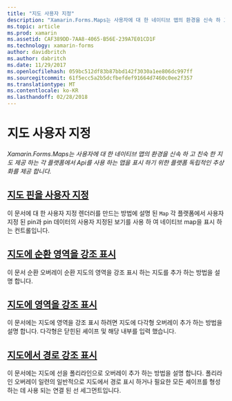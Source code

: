 ```yaml
---
title: "지도 사용자 지정"
description: "Xamarin.Forms.Maps는 사용자에 대 한 네이티브 맵의 환경을 신속 하 고 친숙 한 지도 제공 하는 각 플랫폼에서 Api를 사용 하는 맵을 표시 하기 위한 플랫폼 독립적인 추상화를 제공 합니다."
ms.topic: article
ms.prod: xamarin
ms.assetid: CAF389DD-7AA8-4065-B56E-239A7E01CD1F
ms.technology: xamarin-forms
author: davidbritch
ms.author: dabritch
ms.date: 11/29/2017
ms.openlocfilehash: 059bc512df83b87bbd142f3030a1ee806dc997ff
ms.sourcegitcommit: 61f5ecc5a2b5dcfbefdef91664d7460c0ee2f357
ms.translationtype: MT
ms.contentlocale: ko-KR
ms.lasthandoff: 02/28/2018
---
```

# <a name="customizing-a-map"></a>지도 사용자 지정

_Xamarin.Forms.Maps는 사용자에 대 한 네이티브 맵의 환경을 신속 하 고 친숙 한 지도 제공 하는 각 플랫폼에서 Api를 사용 하는 맵을 표시 하기 위한 플랫폼 독립적인 추상화를 제공 합니다._

## <a name="customizing-a-map-pincustomized-pinmd"></a>[지도 핀을 사용자 지정](customized-pin.md)

이 문서에 대 한 사용자 지정 렌더러를 만드는 방법에 설명 된 `Map` 각 플랫폼에서 사용자 지정 된 pin과 pin 데이터의 사용자 지정된 보기를 사용 하 여 네이티브 map을 표시 하는 컨트롤입니다.

## <a name="highlighting-a-circular-area-on-a-mapcircle-map-overlaymd"></a>[지도에 순환 영역을 강조 표시](circle-map-overlay.md)

이 문서 순환 오버레이 순환 지도의 영역을 강조 표시 하는 지도를 추가 하는 방법을 설명 합니다.

## <a name="highlighting-a-region-on-a-mappolygon-map-overlaymd"></a>[지도에 영역을 강조 표시](polygon-map-overlay.md)

이 문서에는 지도에 영역을 강조 표시 하려면 지도에 다각형 오버레이 추가 하는 방법을 설명 합니다. 다각형은 닫힌된 셰이프 및 해당 내부를 입력 했습니다.

## <a name="highlighting-a-route-on-a-mappolyline-map-overlaymd"></a>[지도에서 경로 강조 표시](polyline-map-overlay.md)

이 문서에는 지도에 선을 폴리라인으로 오버레이 추가 하는 방법을 설명 합니다. 폴리라인 오버레이 일련의 일반적으로 지도에서 경로 표시 하거나 필요한 모든 셰이프를 형성 하는 데 사용 되는 연결 된 선 세그먼트입니다.
